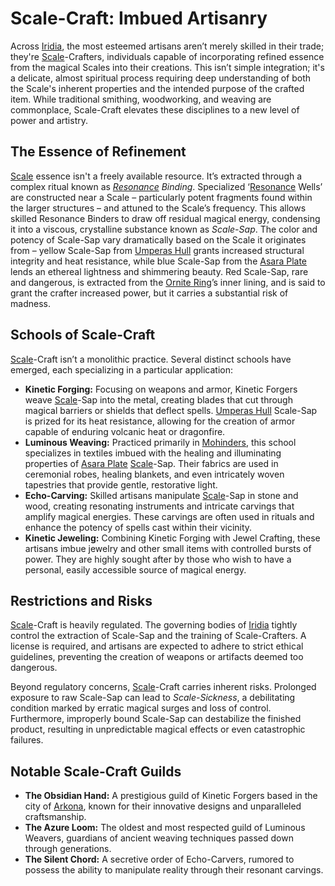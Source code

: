 # Scale-Craft: Imbued Artisanry

Across [Iridia](/geography/world/iridia.md), the most esteemed artisans aren’t merely skilled in their trade; they're [Scale](/geography/landmark/scale.md)-Crafters, individuals capable of incorporating refined essence from the magical Scales into their creations. This isn’t simple integration; it's a delicate, almost spiritual process requiring deep understanding of both the Scale's inherent properties and the intended purpose of the crafted item.  While traditional smithing, woodworking, and weaving are commonplace, Scale-Craft elevates these disciplines to a new level of power and artistry.

## The Essence of Refinement

[Scale](/geography/landmark/scale.md) essence isn't a freely available resource.  It’s extracted through a complex ritual known as *[Resonance](/generated/resonance/resonance.md) Binding*.  Specialized ‘[Resonance](/structure/mechanic/resonance.md) Wells’ are constructed near a Scale – particularly potent fragments found within the larger structures – and attuned to the Scale’s frequency.  This allows skilled Resonance Binders to draw off residual magical energy, condensing it into a viscous, crystalline substance known as *Scale-Sap*.  The color and potency of Scale-Sap vary dramatically based on the Scale it originates from – yellow Scale-Sap from [Umperas Hull](/geography/scale/umperas-hull.md) grants increased structural integrity and heat resistance, while blue Scale-Sap from the [Asara Plate](/geography/scale/asara-plate.md) lends an ethereal lightness and shimmering beauty.  Red Scale-Sap, rare and dangerous, is extracted from the [Ornite Ring](/geography/scale/ornite-ring.md)’s inner lining, and is said to grant the crafter increased power, but it carries a substantial risk of madness.

## Schools of Scale-Craft

[Scale](/geography/landmark/scale.md)-Craft isn’t a monolithic practice. Several distinct schools have emerged, each specializing in a particular application:

*   **Kinetic Forging:**  Focusing on weapons and armor, Kinetic Forgers weave [Scale](/geography/landmark/scale.md)-Sap into the metal, creating blades that cut through magical barriers or shields that deflect spells. [Umperas Hull](/geography/scale/umperas-hull.md) Scale-Sap is prized for its heat resistance, allowing for the creation of armor capable of enduring volcanic heat or dragonfire. 
*   **Luminous Weaving:**  Practiced primarily in [Mohinders](/geography/settlement/city/mohinders.md), this school specializes in textiles imbued with the healing and illuminating properties of [Asara Plate](/geography/scale/asara-plate.md) [Scale](/geography/landmark/scale.md)-Sap.  Their fabrics are used in ceremonial robes, healing blankets, and even intricately woven tapestries that provide gentle, restorative light.
*   **Echo-Carving:** Skilled artisans manipulate [Scale](/geography/landmark/scale.md)-Sap in stone and wood, creating resonating instruments and intricate carvings that amplify magical energies. These carvings are often used in rituals and enhance the potency of spells cast within their vicinity. 
*   **Kinetic Jeweling:** Combining Kinetic Forging with Jewel Crafting, these artisans imbue jewelry and other small items with controlled bursts of power. They are highly sought after by those who wish to have a personal, easily accessible source of magical energy.

## Restrictions and Risks

[Scale](/geography/landmark/scale.md)-Craft is heavily regulated.  The governing bodies of [Iridia](/geography/world/iridia.md) tightly control the extraction of Scale-Sap and the training of Scale-Crafters.  A license is required, and artisans are expected to adhere to strict ethical guidelines, preventing the creation of weapons or artifacts deemed too dangerous.

Beyond regulatory concerns, [Scale](/geography/landmark/scale.md)-Craft carries inherent risks. Prolonged exposure to raw Scale-Sap can lead to *Scale-Sickness*, a debilitating condition marked by erratic magical surges and loss of control.  Furthermore, improperly bound Scale-Sap can destabilize the finished product, resulting in unpredictable magical effects or even catastrophic failures.

## Notable Scale-Craft Guilds

*   **The Obsidian Hand:** A prestigious guild of Kinetic Forgers based in the city of [Arkona](/generated/city/arkona.md), known for their innovative designs and unparalleled craftsmanship.
*   **The Azure Loom:**  The oldest and most respected guild of Luminous Weavers, guardians of ancient weaving techniques passed down through generations.
*   **The Silent Chord:** A secretive order of Echo-Carvers, rumored to possess the ability to manipulate reality through their resonant carvings.
